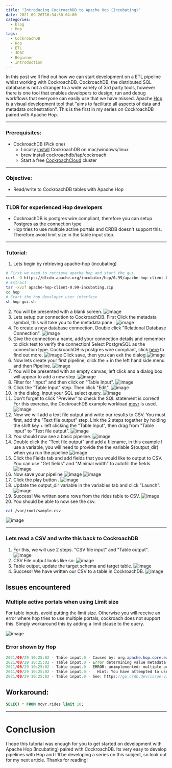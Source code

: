 ```yaml
---
title: "Introducing CockroachDB to Apache Hop (Incubating)"
date: 2021-09-26T16:34:30-04:00
categories:
  - blog
  - Hop
tags:
  - CockroachDB
  - Hop
  - ETL
  - JDBC
  - Beginner
  - Introduction
---
```


In this post we'll find out how we can start development on a ETL pipeline whilst working with CockroachDB.
CockroachDB, the distributed SQL database is not a stranger to a wide variety of 3rd party tools, however there is one tool that enables developers to design, run and debug workflows that everyone can easily use that we have missed. Apache [Hop] is a visual development tool that "aims to facilitate all aspects of data and metadata orchestration".  This is the first in my series on CockroachDB paired with Apache Hop. 

[Hop]: https://hop.apache.org/

---
### Prerequisites: 
- CockroachDB (Pick one)
  - Locally [install] CockroachDB on mac/windows/linux
  - brew install cockroachdb/tap/cockroach
  - Start a free [CockroachCloud] cluster

---
### Objective: 
- Read/write to CockroachDB tables with Apache Hop

---
### TLDR for experienced Hop developers
- CockroachDB is postgres wire compliant, therefore you can setup Postgres as the connection type
- Hop tries to use multiple active portals and CRDB doesn't support this. Therefore avoid limit size in the table input step. 

---
### Tutorial:

1. Lets begin by retrieving apache-hop (incubating)
  ```bash
  # First we need to retrieve apache hop and start the gui.
  curl -O https://dlcdn.apache.org/incubator/hop/0.99/apache-hop-client-0.99-incubating.zip
  # Extract
  tar -xvzf apache-hop-client-0.99-incubating.zip
  cd hop
  # Start the hop developer user interface
  sh hop-gui.sh
  ```
2. You will be presented with a blank screen.
![image](/assets/images/blogpost1/Screenshot2021-09-28at12.27.03.png)
3. Lets setup our connection to CockroachDB. 
  First Click the metadata symbol, this will take you to the metadata pane : ![image](/assets/images/blogpost1/Screenshot2021-09-28at12.29.29.png)
4. To create a new database connection, Double click "Relational Database Connection".
  ![image](/assets/images/blogpost1/Screenshot2021-09-28at12.29.57.png)
5. Give the connection a name, add your connection details and remember to click test to verify the connection! Select PostgreSQL as the connection type. CockroachDB is postgres wire compliant, click [here] to find out more.
  ![image](/assets/images/blogpost1/Screenshot2021-09-28at12.33.53.png)
Click save, then you can exit the dialog ![image](/assets/images/blogpost1/Screenshot2021-09-28at12.36.25.png)
6.  Now lets create your first pipeline, click the + in the left hand side menu and then Pipeline.
![image](/assets/images/blogpost1/Screenshot2021-09-28at13.48.12.png)
7. You will be presented with an empty canvas, left click and a dialog box will appear to add a new step.
![image](/assets/images/blogpost1/Screenshot2021-09-28at13.49.00.png)
8. Filter for "input" and then click on "Table Input".
![image](/assets/images/blogpost1/table-input.png)
9. Click the "Table Input" step. Then click "Edit".
![image](/assets/images/blogpost1/edit.png)
10. In the dialog, input your SQL select query.
![image](/assets/images/blogpost1/Screenshot2021-09-28at13.51.22.png)
11. Don't forget to click "Preview" to check the SQL statement is correct! For this exercise, the CockroachDB example workload [movr] is used. 
![image](/assets/images/blogpost1/Screenshot2021-09-28at14.03.32.png)
12. Now we will add a text file output and write our results to CSV. You must first, add the "Text file output" step. Link the 2 steps together by holding the shift key + left clicking the "Table Input", then drag from "Table Input" to "Text file output". 
![image](/assets/images/blogpost1/Screenshot2021-09-28at14.05.18.png)
13. You should now see a basic pipeline.
![image](/assets/images/blogpost1/Screenshot2021-09-28at14.06.04window.png)
14. Double click the "Text file output" and add a filename, in this example I use a variable, you will need to provide the the variable ${output_dir} when you run the pipeline
![image](/assets/images/blogpost1/variable_text_file_output.png)
15. Click the Fields tab and add fields that you would like to output to CSV. You can use "Get fields" and "Minimal width" to autofill the fields.
![image](/assets/images/blogpost1/csvfields.png)
16. Now save your pipeline ![image](/assets/images/blogpost1/Screenshot2021-09-28at12.36.25.png)
![image](/assets/images/blogpost1/Screenshot2021-09-28at14.08.08.png)
17. Click the play button .
![image](/assets/images/blogpost1/Screenshot2021-09-28at14.10.03.png)
18. Update the output_dir variable in the variables tab and click "Launch".
![image](/assets/images/blogpost1/launch.png)
19. Success! We written some rows from the rides table to CSV.
![image](/assets/images/blogpost1/Screenshot2021-09-28at14.14.45-success.png)
20. You should be able to now see the csv.
  ```bash
  cat /var/root/sample.csv
  ```
![image](/assets/images/blogpost1/Screenshot2021-09-28at14.15.53.png)

---
### Lets read a CSV and write this back to CockroachDB
1. For this, we will use 2 steps. "CSV file input" and "Table output".
![image](/assets/images/blogpost1/overview.png)
2. CSV File output looks like so:
![image](/assets/images/blogpost1/Screenshot2021-09-28at14.20.37.png)
3. Table output, update the target schema and target table.
![image](/assets/images/blogpost1/Screenshot2021-09-28at14.24.12.png)
4. Success! We have written our CSV to a table in CockroachDB.
![image](/assets/images/blogpost1/Screenshot2021-09-28at14.24.31.png)

## Issues encountered

### Multiple active portals when using Limit size

For table inputs, avoid putting the limit size. Otherwise you will receive an error where hop tries to use multiple portals, cockroach does not support this. Simply workaround this by adding a limit clause to the query.

![image](/assets/images/blogpost1/limit.png)

### Error shown by Hop
```Java
2021/09/29 10:25:02 - Table input.0 - Caused by: org.apache.hop.core.exception.HopDatabaseException: 
2021/09/29 10:25:02 - Table input.0 - Error determining value metadata from SQL resultset metadata
2021/09/29 10:25:02 - Table input.0 - ERROR: unimplemented: multiple active portals not supported
2021/09/29 10:25:02 - Table input.0 -   Hint: You have attempted to use a feature that is not yet implemented.
2021/09/29 10:25:02 - Table input.0 - See: https://go.crdb.dev/issue-v/40195/v21.1
```

## Workaround:
```sql
SELECT * FROM movr.rides limit 10;
```
---
# Conclusion

I hope this tutorial was enough for you to get started on development with Apache Hop (Incubating) paired with CockroachDB. Its very easy to develop pipelines with Hop and I'll be developing a series on this subject, so look out for my next article. Thanks for reading!


[install]: https://www.cockroachlabs.com/docs/v21.1/install-cockroachdb-linux 
[CockroachCloud]: https://cockroachlabs.cloud/signup
[movr]: https://www.cockroachlabs.com/docs/stable/cockroach-workload.html#movr-workload
[here]: https://www.cockroachlabs.com/docs/stable/postgresql-compatibility.html
